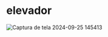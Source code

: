 # elevador
![Captura de tela 2024-09-25 145413](https://github.com/user-attachments/assets/7cb6c499-65a0-4227-83cc-5b136b4197f7)
